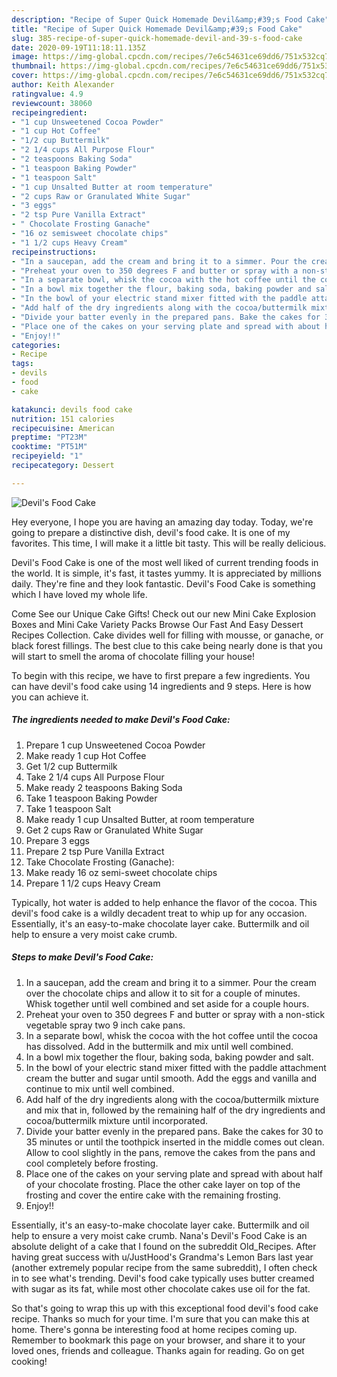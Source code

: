 ```yaml
---
description: "Recipe of Super Quick Homemade Devil&amp;#39;s Food Cake"
title: "Recipe of Super Quick Homemade Devil&amp;#39;s Food Cake"
slug: 385-recipe-of-super-quick-homemade-devil-and-39-s-food-cake
date: 2020-09-19T11:18:11.135Z
image: https://img-global.cpcdn.com/recipes/7e6c54631ce69dd6/751x532cq70/devils-food-cake-recipe-main-photo.jpg
thumbnail: https://img-global.cpcdn.com/recipes/7e6c54631ce69dd6/751x532cq70/devils-food-cake-recipe-main-photo.jpg
cover: https://img-global.cpcdn.com/recipes/7e6c54631ce69dd6/751x532cq70/devils-food-cake-recipe-main-photo.jpg
author: Keith Alexander
ratingvalue: 4.9
reviewcount: 38060
recipeingredient:
- "1 cup Unsweetened Cocoa Powder"
- "1 cup Hot Coffee"
- "1/2 cup Buttermilk"
- "2 1/4 cups All Purpose Flour"
- "2 teaspoons Baking Soda"
- "1 teaspoon Baking Powder"
- "1 teaspoon Salt"
- "1 cup Unsalted Butter at room temperature"
- "2 cups Raw or Granulated White Sugar"
- "3 eggs"
- "2 tsp Pure Vanilla Extract"
- " Chocolate Frosting Ganache"
- "16 oz semisweet chocolate chips"
- "1 1/2 cups Heavy Cream"
recipeinstructions:
- "In a saucepan, add the cream and bring it to a simmer. Pour the cream over the chocolate chips and allow it to sit for a couple of minutes. Whisk together until well combined and set aside for a couple hours."
- "Preheat your oven to 350 degrees F and butter or spray with a non-stick vegetable spray two 9 inch cake pans."
- "In a separate bowl, whisk the cocoa with the hot coffee until the cocoa has dissolved. Add in the buttermilk and mix until well combined."
- "In a bowl mix together the flour, baking soda, baking powder and salt."
- "In the bowl of your electric stand mixer fitted with the paddle attachment cream the butter and sugar until smooth. Add the eggs and vanilla and continue to mix until well combined."
- "Add half of the dry ingredients along with the cocoa/buttermilk mixture and mix that in, followed by the remaining half of the dry ingredients and cocoa/buttermilk mixture until incorporated."
- "Divide your batter evenly in the prepared pans. Bake the cakes for 30 to 35 minutes or until the toothpick inserted in the middle comes out clean. Allow to cool slightly in the pans, remove the cakes from the pans and cool completely before frosting."
- "Place one of the cakes on your serving plate and spread with about half of your chocolate frosting. Place the other cake layer on top of the frosting and cover the entire cake with the remaining frosting."
- "Enjoy!!"
categories:
- Recipe
tags:
- devils
- food
- cake

katakunci: devils food cake 
nutrition: 151 calories
recipecuisine: American
preptime: "PT23M"
cooktime: "PT51M"
recipeyield: "1"
recipecategory: Dessert

---
```



![Devil&#39;s Food Cake](https://img-global.cpcdn.com/recipes/7e6c54631ce69dd6/751x532cq70/devils-food-cake-recipe-main-photo.jpg)

Hey everyone, I hope you are having an amazing day today. Today, we're going to prepare a distinctive dish, devil&#39;s food cake. It is one of my favorites. This time, I will make it a little bit tasty. This will be really delicious.

Devil&#39;s Food Cake is one of the most well liked of current trending foods in the world. It is simple, it's fast, it tastes yummy. It is appreciated by millions daily. They're fine and they look fantastic. Devil&#39;s Food Cake is something which I have loved my whole life.

Come See our Unique Cake Gifts! Check out our new Mini Cake Explosion Boxes and Mini Cake Variety Packs Browse Our Fast And Easy Dessert Recipes Collection. Cake divides well for filling with mousse, or ganache, or black forest fillings. The best clue to this cake being nearly done is that you will start to smell the aroma of chocolate filling your house!


To begin with this recipe, we have to first prepare a few ingredients. You can have devil&#39;s food cake using 14 ingredients and 9 steps. Here is how you can achieve it.

<!--inarticleads1-->

##### The ingredients needed to make Devil&#39;s Food Cake:

1. Prepare 1 cup Unsweetened Cocoa Powder
1. Make ready 1 cup Hot Coffee
1. Get 1/2 cup Buttermilk
1. Take 2 1/4 cups All Purpose Flour
1. Make ready 2 teaspoons Baking Soda
1. Take 1 teaspoon Baking Powder
1. Take 1 teaspoon Salt
1. Make ready 1 cup Unsalted Butter, at room temperature
1. Get 2 cups Raw or Granulated White Sugar
1. Prepare 3 eggs
1. Prepare 2 tsp Pure Vanilla Extract
1. Take  Chocolate Frosting (Ganache):
1. Make ready 16 oz semi-sweet chocolate chips
1. Prepare 1 1/2 cups Heavy Cream


Typically, hot water is added to help enhance the flavor of the cocoa. This devil&#39;s food cake is a wildly decadent treat to whip up for any occasion. Essentially, it&#39;s an easy-to-make chocolate layer cake. Buttermilk and oil help to ensure a very moist cake crumb. 

<!--inarticleads2-->

##### Steps to make Devil&#39;s Food Cake:

1. In a saucepan, add the cream and bring it to a simmer. Pour the cream over the chocolate chips and allow it to sit for a couple of minutes. Whisk together until well combined and set aside for a couple hours.
1. Preheat your oven to 350 degrees F and butter or spray with a non-stick vegetable spray two 9 inch cake pans.
1. In a separate bowl, whisk the cocoa with the hot coffee until the cocoa has dissolved. Add in the buttermilk and mix until well combined.
1. In a bowl mix together the flour, baking soda, baking powder and salt.
1. In the bowl of your electric stand mixer fitted with the paddle attachment cream the butter and sugar until smooth. Add the eggs and vanilla and continue to mix until well combined.
1. Add half of the dry ingredients along with the cocoa/buttermilk mixture and mix that in, followed by the remaining half of the dry ingredients and cocoa/buttermilk mixture until incorporated.
1. Divide your batter evenly in the prepared pans. Bake the cakes for 30 to 35 minutes or until the toothpick inserted in the middle comes out clean. Allow to cool slightly in the pans, remove the cakes from the pans and cool completely before frosting.
1. Place one of the cakes on your serving plate and spread with about half of your chocolate frosting. Place the other cake layer on top of the frosting and cover the entire cake with the remaining frosting.
1. Enjoy!!


Essentially, it&#39;s an easy-to-make chocolate layer cake. Buttermilk and oil help to ensure a very moist cake crumb. Nana&#39;s Devil&#39;s Food Cake is an absolute delight of a cake that I found on the subreddit Old_Recipes. After having great success with u/JustHood&#39;s Grandma&#39;s Lemon Bars last year (another extremely popular recipe from the same subreddit), I often check in to see what&#39;s trending. Devil&#39;s food cake typically uses butter creamed with sugar as its fat, while most other chocolate cakes use oil for the fat. 

So that's going to wrap this up with this exceptional food devil&#39;s food cake recipe. Thanks so much for your time. I'm sure that you can make this at home. There's gonna be interesting food at home recipes coming up. Remember to bookmark this page on your browser, and share it to your loved ones, friends and colleague. Thanks again for reading. Go on get cooking!
